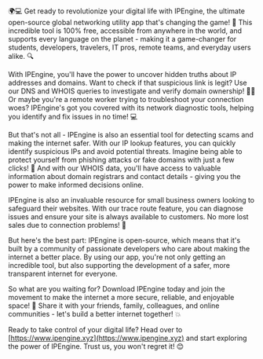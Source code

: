 🌍💻 Get ready to revolutionize your digital life with IPEngine, the ultimate open-source global networking utility app that's changing the game! 🚀 This incredible tool is 100% free, accessible from anywhere in the world, and supports every language on the planet - making it a game-changer for students, developers, travelers, IT pros, remote teams, and everyday users alike. 🔍

With IPEngine, you'll have the power to uncover hidden truths about IP addresses and domains. Want to check if that suspicious link is legit? Use our DNS and WHOIS queries to investigate and verify domain ownership! 🕵️‍♀️ Or maybe you're a remote worker trying to troubleshoot your connection woes? IPEngine's got you covered with its network diagnostic tools, helping you identify and fix issues in no time! 💻

But that's not all - IPEngine is also an essential tool for detecting scams and making the internet safer. With our IP lookup features, you can quickly identify suspicious IPs and avoid potential threats. Imagine being able to protect yourself from phishing attacks or fake domains with just a few clicks! 🚫 And with our WHOIS data, you'll have access to valuable information about domain registrars and contact details - giving you the power to make informed decisions online.

IPEngine is also an invaluable resource for small business owners looking to safeguard their websites. With our trace route feature, you can diagnose issues and ensure your site is always available to customers. No more lost sales due to connection problems! 💸

But here's the best part: IPEngine is open-source, which means that it's built by a community of passionate developers who care about making the internet a better place. By using our app, you're not only getting an incredible tool, but also supporting the development of a safer, more transparent internet for everyone.

So what are you waiting for? Download IPEngine today and join the movement to make the internet a more secure, reliable, and enjoyable space! 📡 Share it with your friends, family, colleagues, and online communities - let's build a better internet together! 💥

Ready to take control of your digital life? Head over to [https://www.ipengine.xyz](https://www.ipengine.xyz) and start exploring the power of IPEngine. Trust us, you won't regret it! 😊